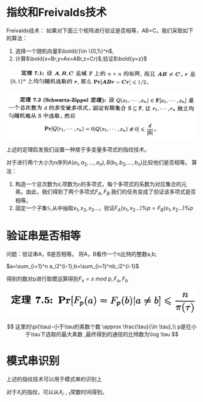 # 指纹和Freivalds技术

Freivalds技术：
    如果对下面三个矩阵进行验证是否相等，AB=C。我们采取如下的算法：

1. 选择一个随机向量$\bold{r}\in \{0,1\}^n$,
2. 计算$\bold{x=Br,y=Ax=ABr,z=Cr}$,验证$\bold{y=z}$

![](images/2023-06-16-14-19-06.png)

![](images/2023-06-16-14-30-00.png)

上述的定理启发我们设置一种居于多变量多项式的指纹技术。

对于进行两个大小为n序列$A(a_1,a_2,...,a_n),B(b_1,b_2,...,b_n)$比较他们是否相等。
算法：
1. 构造一个总次数为`d`,项数为`n`的多项式，每个多项式的系数为对应集合的元素。由此，我们得到了两个多项式$F_A,F_B$.我们的任务变成了验证该多项式是否相等。
2. 固定一个子集$\mathbb{S}$,从中抽取$x_1,x_2,x_3...，$验证$F_A(x_1,x_2...)\%p=F_B(x_1,x_2...)\%p$


# 验证串是否相等

问题：验证串A，B是否相等。
将A，B看作一个n比特的整数a,b;

$a=\sum_{i=1}^n a_i2^{i-1},b=\sum_{i=1}^nb_i2^{i-1}$

得到的数对p进行取模运算得到$F_x=x\ mod \ p,F_a,F_b$

![](images/2023-06-16-14-46-13.png)

$$
这里的\pi(\tau)-小于\tau的素数个数 \approx \frac{\tau}{\ln \tau},\\
p是在小于\tau下选取的最大素数 ,最终得到的通信的比特数为\log \tau
$$

# 模式串识别

上述的指纹技术可以用于模式串的识别上


对于$X_i$的指纹，可以从$X_{i-1}$常数时间得到。






